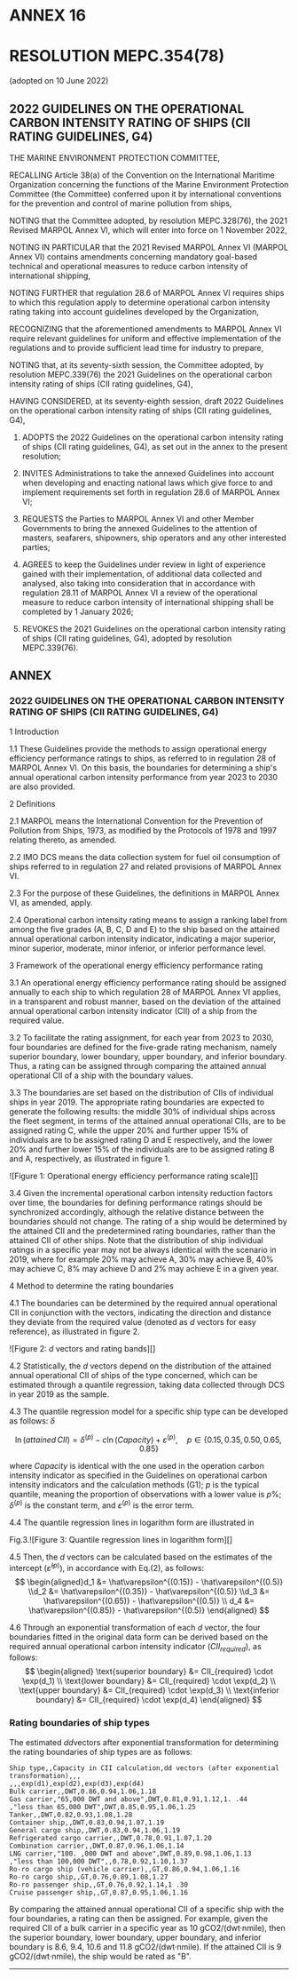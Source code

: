 # ANNEX 16

# RESOLUTION MEPC.354(78)
(adopted on 10 June 2022)

## 2022 GUIDELINES ON THE OPERATIONAL CARBON INTENSITY RATING OF SHIPS (CII RATING GUIDELINES, G4)

THE MARINE ENVIRONMENT PROTECTION COMMITTEE,

RECALLING Article 38(a) of the Convention on the International Maritime Organization concerning the functions of the Marine Environment Protection Committee (the Committee) conferred upon it by international conventions for the prevention and control of marine pollution from ships,

NOTING that the Committee adopted, by resolution MEPC.328(76), the 2021 Revised MARPOL Annex VI, which will enter into force on 1 November 2022,

NOTING IN PARTICULAR that the 2021 Revised MARPOL Annex VI (MARPOL Annex VI) contains amendments concerning mandatory goal-based technical and operational measures to reduce carbon intensity of international shipping,

NOTING FURTHER that regulation 28.6 of MARPOL Annex VI requires ships to which this regulation apply to determine operational carbon intensity rating taking into account guidelines developed by the Organization,

RECOGNIZING that the aforementioned amendments to MARPOL Annex VI require relevant guidelines for uniform and effective implementation of the regulations and to provide sufficient lead time for industry to prepare,

NOTING that, at its seventy-sixth session, the Committee adopted, by resolution MEPC.339(76) the 2021 Guidelines on the operational carbon intensity rating of ships (CII rating guidelines, G4),

HAVING CONSIDERED, at its seventy-eighth session, draft 2022 Guidelines on the operational carbon intensity rating of ships (CII rating guidelines, G4),

1. ADOPTS the 2022 Guidelines on the operational carbon intensity rating of ships (CII rating guidelines, G4), as set out in the annex to the present resolution;

2. INVITES Administrations to take the annexed Guidelines into account when developing and enacting national laws which give force to and implement requirements set forth in regulation 28.6 of MARPOL Annex VI;

3. REQUESTS the Parties to MARPOL Annex VI and other Member Governments to bring the annexed Guidelines to the attention of masters, seafarers, shipowners, ship operators and any other interested parties;

4. AGREES to keep the Guidelines under review in light of experience gained with their implementation, of additional data collected and analysed, also taking into consideration that in accordance with regulation 28.11 of MARPOL Annex VI a review of the operational measure to reduce carbon intensity of international shipping shall be completed by 1 January 2026;

5. REVOKES the 2021 Guidelines on the operational carbon intensity rating of ships (CII rating guidelines, G4), adopted by resolution MEPC.339(76).

## ANNEX

### 2022 GUIDELINES ON THE OPERATIONAL CARBON INTENSITY RATING OF SHIPS (CII RATING GUIDELINES, G4)

1 Introduction

1.1 These Guidelines provide the methods to assign operational energy efficiency performance ratings to ships, as referred to in regulation 28 of MARPOL Annex VI. On this basis, the boundaries for determining a ship's annual operational carbon intensity performance from year 2023 to 2030 are also provided.

2 Definitions

2.1 MARPOL means the International Convention for the Prevention of Pollution from Ships, 1973, as modified by the Protocols of 1978 and 1997 relating thereto, as amended.

2.2 IMO DCS means the data collection system for fuel oil consumption of ships referred to in regulation 27 and related provisions of MARPOL Annex VI.

2.3 For the purpose of these Guidelines, the definitions in MARPOL Annex VI, as amended, apply.

2.4 Operational carbon intensity rating means to assign a ranking label from among the five grades (A, B, C, D and E) to the ship based on the attained annual operational carbon intensity indicator, indicating a major superior, minor superior, moderate, minor inferior, or inferior performance level.

3 Framework of the operational energy efficiency performance rating

3.1 An operational energy efficiency performance rating should be assigned annually to each ship to which regulation 28 of MARPOL Annex VI applies, in a transparent and robust manner, based on the deviation of the attained annual operational carbon intensity indicator (CII) of a ship from the required value.

3.2 To facilitate the rating assignment, for each year from 2023 to 2030, four boundaries are defined for the five-grade rating mechanism, namely superior boundary, lower boundary, upper boundary, and inferior boundary. Thus, a rating can be assigned through comparing the attained annual operational CII of a ship with the boundary values.

3.3 The boundaries are set based on the distribution of CIIs of individual ships in year 2019. The appropriate rating boundaries are expected to generate the following results: the middle 30% of individual ships across the fleet segment, in terms of the attained annual operational CIIs, are to be assigned rating C, while the upper 20% and further upper 15% of individuals are to be assigned rating D and E respectively, and the lower 20% and further lower 15% of the individuals are to be assigned rating B and A, respectively, as illustrated in figure 1.

![Figure 1: Operational energy efficiency performance rating scale][]

3.4 Given the incremental operational carbon intensity reduction factors over time, the boundaries for defining performance ratings should be synchronized accordingly, although the relative distance between the boundaries should not change. The rating of a ship would be determined by the attained CII and the predetermined rating boundaries, rather than the attained CII of other ships. Note that the distribution of ship individual ratings in a specific year may not be always identical with the scenario in 2019, where for example 20% may achieve A, 30% may achieve B, 40% may achieve C, 8% may achieve D and 2% may achieve E in a given year.

4 Method to determine the rating boundaries

4.1 The boundaries can be determined by the required annual operational CII in conjunction with the vectors, indicating the direction and distance they deviate from the required value (denoted as $d$ vectors for easy reference), as illustrated in figure 2.

![Figure 2: $d$ vectors and rating bands][]

4.2 Statistically, the $d$ vectors depend on the distribution of the attained annual operational CII of ships of the type concerned, which can be estimated through a quantile regression, taking data collected through DCS in year 2019 as the sample.

4.3 The quantile regression model for a specific ship type can be developed as follows: $\delta$

$$\ln(attained\, CII) = \delta^{(p)} - c\ln(Capacity) + \varepsilon^{(p)},\quad p \in \{0.15, 0.35, 0.50, 0.65, 0.85\}$$

where $Capacity$ is identical with the one used in the operation carbon intensity indicator as specified in the Guidelines on operational carbon intensity indicators and the calculation methods (G1); $p$ is the typical quantile, meaning the proportion of observations with a lower value is $p\%$; $\delta^{(p)}$ is the constant term, and $\varepsilon^{(p)}$ is the error term.  

4.4 The quantile regression lines in logarithm form are illustrated in 

Fig.3.![Figure 3: Quantile regression lines in logarithm form][]

4.5 Then, the $d$ vectors can be calculated based on the estimates of the intercept ($\hat\varepsilon^{(p)}$), in accordance with Eq.(2), as follows:
$$
\begin{aligned}d_1 &= \hat\varepsilon^{(0.15)} - \hat\varepsilon^{(0.5)} \\d_2 &= \hat\varepsilon^{(0.35)} - \hat\varepsilon^{(0.5)} \\d_3 &= \hat\varepsilon^{(0.65)} - \hat\varepsilon^{(0.5)} \\  d_4 &= \hat\varepsilon^{(0.85)} - \hat\varepsilon^{(0.5)}
\end{aligned}
$$

4.6 Through an exponential transformation of each $d$ vector, the four boundaries fitted in the original data form can be derived based on the required annual operational carbon intensity indicator ($CII_{required}$), as follows:
$$
\begin{aligned}
\text{superior boundary} &= CII_{required} \cdot \exp(d_1) \\
\text{lower boundary} &= CII_{required} \cdot \exp(d_2) \\  
\text{upper boundary} &= CII_{required} \cdot \exp(d_3) \\
\text{inferior boundary} &= CII_{required} \cdot \exp(d_4) 
\end{aligned}
$$
### Rating boundaries of ship types

The estimated $dd$​ vectors after exponential transformation for determining the rating boundaries of ship types are as follows:

```
Ship type,,Capacity in CII calculation,dd vectors (after exponential transformation),,,
,,,exp(d1),exp(d2),exp(d3),exp(d4)
Bulk carrier,,DWT,0.86,0.94,1.06,1.18
Gas carrier,"65,000 DWT and above",DWT,0.81,0.91,1.12,1. .44
,"less than 65,000 DWT",DWT,0.85,0.95,1.06,1.25
Tanker,,DWT,0.82,0.93,1.08,1.28
Container ship,,DWT,0.83,0.94,1.07,1.19
General cargo ship,,DWT,0.83,0.94,1.06,1.19
Refrigerated cargo carrier,,DWT,0.78,0.91,1.07,1.20
Combination carrier,,DWT,0.87,0.96,1.06,1.14
LNG carrier,"100. ,000 DWT and above",DWT,0.89,0.98,1.06,1.13
,"less than 100,000 DWT",,0.78,0.92,1.10,1.37
Ro-ro cargo ship (vehicle carrier),,GT,0.86,0.94,1.06,1.16
Ro-ro cargo ship,,GT,0.76,0.89,1.08,1.27
Ro-ro passenger ship,,GT,0.76,0.92,1.14,1 .30
Cruise passenger ship,,GT,0.87,0.95,1.06,1.16
```

By comparing the attained annual operational CII of a specific ship with the four boundaries, a rating can then be assigned. For example, given the required CII of a bulk carrier in a specific year as 10 gCO2/(dwt·nmile), then the superior boundary, lower boundary, upper boundary, and inferior boundary is 8.6, 9.4, 10.6 and 11.8 gCO2/(dwt·nmile). If the attained CII is 9 gCO2/(dwt·nmile), the ship would be rated as "B".

***